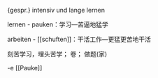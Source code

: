 {gespr.} intensiv und lange lernen

lernen - pauken：学习—苦逼地猛学

arbeiten - [[schuften]]：干活工作—更猛更苦地干活

刻苦学习，埋头苦学；
卷；
做题(家)

-e [[Pauke]]
